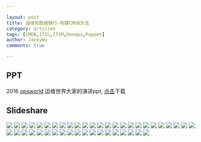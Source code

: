 ```yaml
---

layout: post
title: 运维的数据银行-构建CMDB方法
category: articles
tags: [CMDB,ITIL,ITSM,Devops,Puppet]
author: JackyWu
comments: true

---
```


## PPT

2016 [opsworld](http://www.bagevent.com/event/221354?bag_track=bagevent) 运维世界大家的演讲ppt, [点击](/images/build_cmdb/运维的数据银行.pdf)下载

## Slideshare

![](/images/build_cmdb/build_cmdb.001.jpeg)
![](/images/build_cmdb/build_cmdb.002.jpeg)
![](/images/build_cmdb/build_cmdb.003.jpeg)
![](/images/build_cmdb/build_cmdb.004.jpeg)
![](/images/build_cmdb/build_cmdb.005.jpeg)
![](/images/build_cmdb/build_cmdb.006.jpeg)
![](/images/build_cmdb/build_cmdb.007.jpeg)
![](/images/build_cmdb/build_cmdb.008.jpeg)
![](/images/build_cmdb/build_cmdb.009.jpeg)
![](/images/build_cmdb/build_cmdb.010.jpeg)
![](/images/build_cmdb/build_cmdb.011.jpeg)
![](/images/build_cmdb/build_cmdb.012.jpeg)
![](/images/build_cmdb/build_cmdb.013.jpeg)
![](/images/build_cmdb/build_cmdb.014.jpeg)
![](/images/build_cmdb/build_cmdb.015.jpeg)
![](/images/build_cmdb/build_cmdb.016.jpeg)
![](/images/build_cmdb/build_cmdb.017.jpeg)
![](/images/build_cmdb/build_cmdb.018.jpeg)
![](/images/build_cmdb/build_cmdb.019.jpeg)
![](/images/build_cmdb/build_cmdb.020.jpeg)
![](/images/build_cmdb/build_cmdb.021.jpeg)
![](/images/build_cmdb/build_cmdb.022.jpeg)
![](/images/build_cmdb/build_cmdb.023.jpeg)
![](/images/build_cmdb/build_cmdb.024.jpeg)
![](/images/build_cmdb/build_cmdb.025.jpeg)
![](/images/build_cmdb/build_cmdb.026.jpeg)
![](/images/build_cmdb/build_cmdb.027.jpeg)
![](/images/build_cmdb/build_cmdb.028.jpeg)
![](/images/build_cmdb/build_cmdb.029.jpeg)
![](/images/build_cmdb/build_cmdb.030.jpeg)
![](/images/build_cmdb/build_cmdb.031.jpeg)
![](/images/build_cmdb/build_cmdb.032.jpeg)
![](/images/build_cmdb/build_cmdb.033.jpeg)
![](/images/build_cmdb/build_cmdb.034.jpeg)
![](/images/build_cmdb/build_cmdb.035.jpeg)
![](/images/build_cmdb/build_cmdb.036.jpeg)
![](/images/build_cmdb/build_cmdb.037.jpeg)
![](/images/build_cmdb/build_cmdb.038.jpeg)
![](/images/build_cmdb/build_cmdb.039.jpeg)
![](/images/build_cmdb/build_cmdb.040.jpeg)
![](/images/build_cmdb/build_cmdb.041.jpeg)
![](/images/build_cmdb/build_cmdb.042.jpeg)
![](/images/build_cmdb/build_cmdb.043.jpeg)
![](/images/build_cmdb/build_cmdb.044.jpeg)

